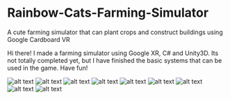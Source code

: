 # Rainbow-Cats-Farming-Simulator
A cute farming simulator that can plant crops and construct buildings using Google Cardboard VR

Hi there!
I made a farming simulator using Google XR, C# and Unity3D.
Its not totally completed yet, but I have finished the basic systems that can be used in the game.
Have fun!

![alt text](https://github.com/UxxHans/Rainbow-Cats-Farming-Simulator/blob/main/Pictures/1.gif)
![alt text](https://github.com/UxxHans/Rainbow-Cats-Farming-Simulator/blob/main/Pictures/2.gif)
![alt text](https://github.com/UxxHans/Rainbow-Cats-Farming-Simulator/blob/main/Pictures/3.webp)
![alt text](https://github.com/UxxHans/Rainbow-Cats-Farming-Simulator/blob/main/Pictures/4.webp)
![alt text](https://github.com/UxxHans/Rainbow-Cats-Farming-Simulator/blob/main/Pictures/5.webp)
![alt text](https://github.com/UxxHans/Rainbow-Cats-Farming-Simulator/blob/main/Pictures/6.webp)
![alt text](https://github.com/UxxHans/Rainbow-Cats-Farming-Simulator/blob/main/Pictures/7.webp)
![alt text](https://github.com/UxxHans/Rainbow-Cats-Farming-Simulator/blob/main/Pictures/8.webp)
![alt text](https://github.com/UxxHans/Rainbow-Cats-Farming-Simulator/blob/main/Pictures/9.webp)
